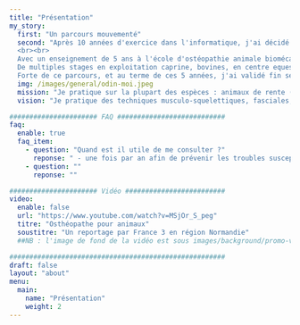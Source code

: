 ```yaml
---
title: "Présentation"
my_story:
  first: "Un parcours mouvementé"
  second: "Après 10 années d'exercice dans l'informatique, j'ai décidé de changer de vie et de me réorienter en ostéopathie animale.
  <br><br>
  Avec un enseignement de 5 ans à l'école d'ostéopathie animale biomécaniste (Biopraxia à Rennes), j'ai acquis les connaissances théoriques me permettant de comprendre les fonctionnements anatomique, mécanique, métabolique et physiologique de l'animal et également des connaissancesun pratique au contact des animaux dès la première année. Ce cursus m'a permis de developper progressivement compétences et savoir faire. <br><br>
  De multiples stages en exploitation caprine, bovines, en centre equestre, en élevages bovins, caprins, canins, en SPA, mais aussi au contact de comportementaliste canin, de vétérinaires, de formateurs de chiens d'assistance et évidemment auprès de différents professionnels ostéopathes animaliers m'ont permis de comprendre les besoins de ma patientèle et de prendre conscience de la réalité du terrain. <br><br>
  Forte de ce parcours, et au terme de ces 5 années, j'ai validé fin septembre 2022 mes acquis auprès d'un jury de vétérinaires et d'ostéopathes animaliers. Je suis donc inscrite au Registre National d'Aptitude (RNA) en tant que ostéopathe animalière <a target='_blank' href='https://www.veterinaire.fr/annuaires/liste-des-personnes-non-veterinaires-pouvant-realiser-des-actes-dosteopathie-animale/registre-national-daptitude-rna'>(OA 1176)</a>. Cette inscription me permet d'excercer les actes d'ostéopathie animale décrits dans l'article D243-7 du Code Rural et de la Pêche Maritime <a target='_blank' href='https://www.legifrance.gouv.fr/codes/article_lc/LEGIARTI000034451339'>(CRPM Article D243-7)</a> ."
  img: /images/general/odin-moi.jpeg
  mission: "Je pratique sur la plupart des espèces : animaux de rente (<i class='fa-solid fa-cow'></i> bovins, caprins, <i class='fa-solid fa-sheep'></i> ovins, porcins), animaux de compagnie (canins, félins, <i class='fa fa-horse'></i> équins, <i class='fa fa-chicken'></i>gallinacés, NAC)"
  vision: "Je pratique des techniques musculo-squelettiques, fasciales, viscérales et crâniennes."

###################### FAQ ###########################
faq:
  enable: true
  faq_item:
    - question: "Quand est il utile de me consulter ?"
      reponse: " - une fois par an afin de prévenir les troubles susceptibles de s'installer dans le temps. <br> - lors d'un changement comportemental de l'animal : refus de monter ou descendre de la voiture, du canapé, manque d'enthousiasme pour la balade, réaction au brossage et/ou sanglage, baisse de performance, difficulté à prendre en insémination artificielle ... <br> - après une opération, afin de permettre l'installation d'un nouveau schéma fonctionnel et de limiter les adhérences dûes à la cicatrisation. <br>- pendant la croissance afin d'optimiser le développement. <br> - lors du vieillissement afin de ralentir au mieux le vieillissement physiologique."
    - question: ""
      reponse: ""

###################### Vidéo #########################
video: 
  enable: false
  url: "https://www.youtube.com/watch?v=MSjOr_S_peg"
  titre: "Osthéopathe pour animaux"
  soustitre: "Un reportage par France 3 en région Normandie"
  ##NB : l'image de fond de la vidéo est sous images/background/promo-video.jpg

######################################################
draft: false
layout: "about"
menu:
  main:
    name: "Présentation"
    weight: 2
---
```

